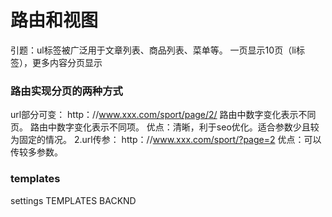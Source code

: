 路由和视图
===
引题：ul标签被广泛用于文章列表、商品列表、菜单等。
一页显示10页（li标签），更多内容分页显示

### 路由实现分页的两种方式
url部分可变： http：//www.xxx.com/sport/page/2/   路由中数字变化表示不同页。
路由中数字变化表示不同项。  优点：清晰，利于seo优化。适合参数少且较为固定的情况。
2.url传参：   http：//www.xxx.com/sport/?page=2
优点：可以传较多参数。

###  templates
settings TEMPLATES
BACKND         
